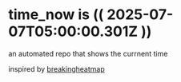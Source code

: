 # time_now is (( 2025-07-07T05:00:00.301Z ))

an automated repo that shows the currnent time

inspired by [breakingheatmap](https://github.com/breakingheatmap/breakingheatmap)